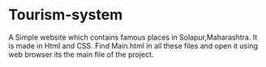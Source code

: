 # Tourism-system
A Simple website which contains famous places in Solapur,Maharashtra. It is made in Html and CSS.
Find Main.html in all these files and open it using web browser its the main file of the project.
